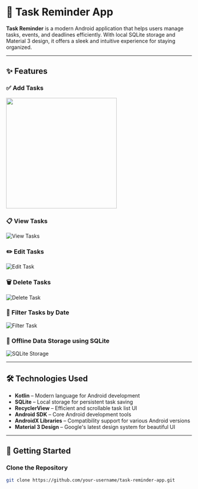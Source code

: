 # 📌 Task Reminder App

**Task Reminder** is a modern Android application that helps users manage tasks, events, and deadlines efficiently. With local SQLite storage and Material 3 design, it offers a sleek and intuitive experience for staying organized.

---

## ✨ Features

### ✅ Add Tasks  
<img src="https://github.com/user-attachments/assets/2e924239-975c-4bbe-8216-c4ed48b95f81" width="300"/>

### 📋 View Tasks  
![View Tasks](screenshots/view_tasks.png)

### ✏️ Edit Tasks  
![Edit Task](screenshots/edit_task.png)

### 🗑️ Delete Tasks  
![Delete Task](screenshots/delete_task.png)

### 📅 Filter Tasks by Date  
![Filter Task](screenshots/filter_tasks.png)

### 💾 Offline Data Storage using SQLite  
![SQLite Storage](screenshots/sqlite_storage.png)

---

## 🛠 Technologies Used

- **Kotlin** – Modern language for Android development  
- **SQLite** – Local storage for persistent task saving  
- **RecyclerView** – Efficient and scrollable task list UI  
- **Android SDK** – Core Android development tools  
- **AndroidX Libraries** – Compatibility support for various Android versions  
- **Material 3 Design** – Google's latest design system for beautiful UI

---

## 🚀 Getting Started

### Clone the Repository
```bash
git clone https://github.com/your-username/task-reminder-app.git
